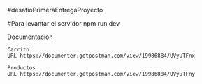 #desafioPrimeraEntregaProyecto

#Para levantar el servidor
    npm run dev 
    
Documentacion 
    
    Carrito
    URL https://documenter.getpostman.com/view/19986884/UVyuTFnx  
    
    Productos
    URL https://documenter.getpostman.com/view/19986884/UVyuTFny
    

